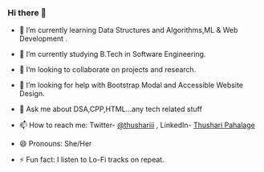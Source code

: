 ### Hi there 👋


- 🔭 I’m currently learning Data Structures and Algorithms,ML & Web Development .
- 🌱 I’m currently studying B.Tech in Software Engineering.
- 👯 I’m looking to collaborate on projects and research.
- 🤔 I’m looking for help with Bootstrap Modal and Accessible Website Design.
- 💬 Ask me about DSA,CPP,HTML...any tech related stuff
- 📫 How to reach me: Twitter- [@thushariii](https://twitter.com/thushariii) , 
LinkedIn- [Thushari Pahalage](https://www.linkedin.com/in/thushari-pahalage/)

- 😄 Pronouns: She/Her
- ⚡ Fun fact: I listen to Lo-Fi tracks on repeat.
